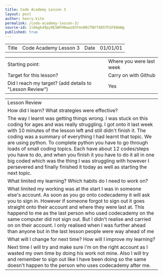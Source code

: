 ```yaml
---
title: Code Academy Lesson 3
layout: post
author: henry.kite
permalink: /code-academy-lesson-3/
source-id: 1l8mgk49py9ESWFH9wwzO3YenN9JTNYf485ThSF68mWg
published: true
---
```

<table>
  <tr>
    <td>Title</td>
    <td>Code Academy Lesson 3</td>
    <td>Date</td>
    <td>01/01/01</td>
  </tr>
</table>


<table>
  <tr>
    <td>Starting point:</td>
    <td>Where you were last week</td>
  </tr>
  <tr>
    <td>Target for this lesson?</td>
    <td>Carry on with Github</td>
  </tr>
  <tr>
    <td>Did I reach my target? 
(add details to "Lesson Review")</td>
    <td> Yes</td>
  </tr>
</table>


<table>
  <tr>
    <td>Lesson Review</td>
  </tr>
  <tr>
    <td>How did I learn? What strategies were effective? </td>
  </tr>
  <tr>
    <td>The way I learnt was getting things wrong. I was stuck on this coding for ages and was really struggling. I got onto it last week with 10 minutes of the  lesson left and still didn't finish it. The coding was a summary of everything I had learnt that topic. We are using python. To complete python you have to go through loads of small coding topics. Each have about 12 codes/steps you have to do, and when you finish it you have to do it all in one big coded which was the thing I was struggling with however I persevered and finally finished it today as well as starting the next  topic.</td>
  </tr>
  <tr>
    <td>What limited my learning? Which habits do I need to work on? </td>
  </tr>
  <tr>
    <td>What limited my working was at the start I was in someone else's account. As soon as you go onto codecademy it will ask you to sign in. However if someone forgot to sign out it goes straight onto their account  and where they were last at. This happend to me as the last person who used codecademy on the same computer did not sign out. But I didn't realise and carried on on their account. I only realised when I was further ahead than anyone but in the last lesson people were way ahead of me</td>
  </tr>
  <tr>
    <td>What will I change for next time? How will I improve my learning?</td>
  </tr>
  <tr>
    <td>Next time I will try and make sure i'm on the right account as I wasted my own time by doing his work not mine. Also I will try and remember to sign out like I have been doing so the same doesn't happen to the person who uses codecademy after me.</td>
  </tr>
</table>


